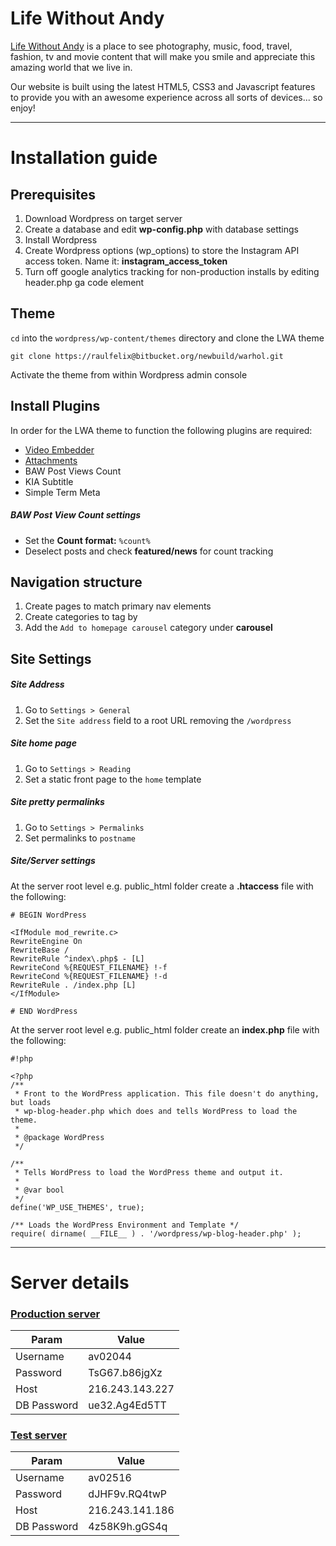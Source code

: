 Life Without Andy
======
[Life Without Andy](http://www.lifewithoutandy.com) is a place to see photography, music, food, travel, fashion, tv and movie content that will make you smile and appreciate this amazing world that we live in.

Our website is built using the latest HTML5, CSS3 and Javascript features to provide you with an awesome experience across all sorts of devices... so enjoy!

-----------------------

# Installation guide #

## Prerequisites ##
1. Download Wordpress on target server
2. Create a database and edit **wp-config.php** with database settings
3. Install Wordpress
4. Create Wordpress options (wp_options) to store the Instagram API access token. Name it: **instagram_access_token**
5. Turn off google analytics tracking for non-production installs by editing header.php ga code element


## Theme ##
` cd ` into the `wordpress/wp-content/themes` directory and clone the LWA theme
``` 
git clone https://raulfelix@bitbucket.org/newbuild/warhol.git
```
Activate the theme from within Wordpress admin console

## Install Plugins ##
In order for the LWA theme to function the following plugins are required:

* [Video Embedder](http://nextgenthemes.com/plugins/advanced-responsive-video-embedder/)
* [Attachments](https://github.com/jchristopher/attachment)
* BAW Post Views Count
* KIA Subtitle
* Simple Term Meta

##### BAW Post View Count settings #####

* Set the **Count format:**  `%count%`
* Deselect posts and check **featured/news** for count tracking

## Navigation structure ##
1. Create pages to match primary nav elements
2. Create categories to tag by
3. Add the `Add to homepage carousel` category under **carousel**

## Site Settings ##
##### Site Address #####
1. Go to `Settings > General`
2. Set the `Site address` field to a root URL removing the `/wordpress`

##### Site home page #####
1. Go to `Settings > Reading`
2. Set a static front page to the `home` template

##### Site pretty permalinks #####
1. Go to `Settings > Permalinks`
2. Set permalinks to `postname`

##### Site/Server settings #####
At the server root level e.g. public_html folder create a **.htaccess** file with the following:

```
# BEGIN WordPress

<IfModule mod_rewrite.c>
RewriteEngine On
RewriteBase /
RewriteRule ^index\.php$ - [L]
RewriteCond %{REQUEST_FILENAME} !-f
RewriteCond %{REQUEST_FILENAME} !-d
RewriteRule . /index.php [L]
</IfModule>

# END WordPress
```

At the server root level e.g. public_html folder create an **index.php** file with the following:


```
#!php

<?php
/**
 * Front to the WordPress application. This file doesn't do anything, but loads
 * wp-blog-header.php which does and tells WordPress to load the theme.
 *
 * @package WordPress
 */

/**
 * Tells WordPress to load the WordPress theme and output it.
 *
 * @var bool
 */
define('WP_USE_THEMES', true);

/** Loads the WordPress Environment and Template */
require( dirname( __FILE__ ) . '/wordpress/wp-blog-header.php' );

```

-----------------------

# Server details #

### [Production server](http://www.lifewithoutandy.com) ###

| Param            | Value                            |
| ------------------ | ------------------------------ |
| Username      | av02044                       |
| Password       | TsG67.b86jgXz            |
| Host                | 216.243.143.227         |
| DB Password | ue32.Ag4Ed5TT           |

### [Test server](http://216.243.141.186/) ###

| Param            | Value                            |
| ------------------ | ------------------------------ |
| Username      | av02516                       |
| Password       | dJHF9v.RQ4twP          |
| Host               | 216.243.141.186          |
| DB Password | 4z58K9h.gGS4q          |
